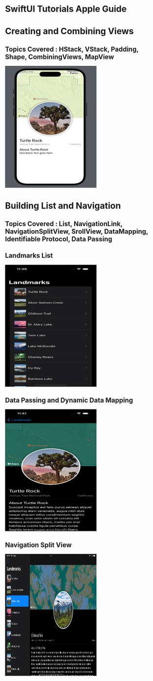# SwiftUI Tutorials Apple Guide

# Creating and Combining Views
## Topics Covered : HStack, VStack, Padding, Shape, CombiningViews, MapView

<img src="https://github.com/KarthiRasu-iOS/SwiftUI-Apple-Guide/blob/main/Samples/create_and_combine.png" width="300" height="400">


# Building List and Navigation
## Topics Covered : List, NavigationLink, NavigationSplitView, SrollView, DataMapping, Identifiable Protocol, Data Passing

## Landmarks List

<img src="https://github.com/KarthiRasu-iOS/SwiftUI-Apple-Guide/blob/main/Samples/landmark_list.png" width="300" height="400">

## Data Passing and Dynamic Data Mapping

<img src="https://github.com/KarthiRasu-iOS/SwiftUI-Apple-Guide/blob/main/Samples/data_passing.png" width="300" height="400">

## Navigation Split View

<img src="https://github.com/KarthiRasu-iOS/SwiftUI-Apple-Guide/blob/main/Samples/nav_split_view.png" width="300" height="400">

